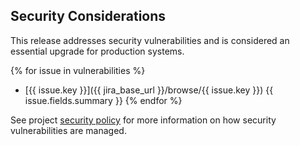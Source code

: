 ## Security Considerations

This release addresses security vulnerabilities and is considered an essential upgrade for production systems.

<!-- update cve list details when disclosed -->
{% for issue in vulnerabilities %}
* [{{ issue.key }}]({{ jira_base_url }}/browse/{{ issue.key }}) {{ issue.fields.summary }}
{% endfor %}

See project [security policy](https://github.com/geoserver/geoserver/blob/main/SECURITY.md) for more information on how security vulnerabilities are managed.